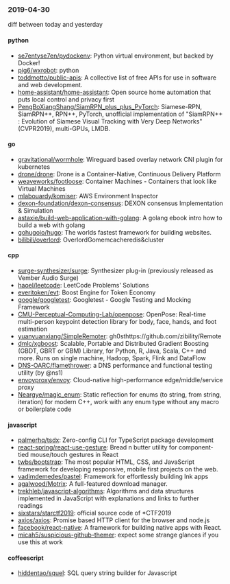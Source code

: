 ### 2019-04-30
diff between today and yesterday

#### python
* [se7entyse7en/pydockenv](https://github.com/se7entyse7en/pydockenv): Python virtual environment, but backed by Docker!
* [pig6/wxrobot](https://github.com/pig6/wxrobot): python
* [toddmotto/public-apis](https://github.com/toddmotto/public-apis): A collective list of free APIs for use in software and web development.
* [home-assistant/home-assistant](https://github.com/home-assistant/home-assistant):  Open source home automation that puts local control and privacy first
* [PengBoXiangShang/SiamRPN_plus_plus_PyTorch](https://github.com/PengBoXiangShang/SiamRPN_plus_plus_PyTorch): Siamese-RPN, SiamRPN++, RPN++, PyTorch, unofficial implementation of "SiamRPN++ : Evolution of Siamese Visual Tracking with Very Deep Networks" (CVPR2019), multi-GPUs, LMDB.

#### go
* [gravitational/wormhole](https://github.com/gravitational/wormhole): Wireguard based overlay network CNI plugin for kubernetes
* [drone/drone](https://github.com/drone/drone): Drone is a Container-Native, Continuous Delivery Platform
* [weaveworks/footloose](https://github.com/weaveworks/footloose): Container Machines - Containers that look like Virtual Machines
* [mlabouardy/komiser](https://github.com/mlabouardy/komiser): AWS Environment Inspector 
* [dexon-foundation/dexon-consensus](https://github.com/dexon-foundation/dexon-consensus): DEXON consensus Implementation & Simulation
* [astaxie/build-web-application-with-golang](https://github.com/astaxie/build-web-application-with-golang): A golang ebook intro how to build a web with golang
* [gohugoio/hugo](https://github.com/gohugoio/hugo): The worlds fastest framework for building websites.
* [bilibili/overlord](https://github.com/bilibili/overlord): OverlordGomemcacheredis&cluster

#### cpp
* [surge-synthesizer/surge](https://github.com/surge-synthesizer/surge): Synthesizer plug-in (previously released as Vember Audio Surge)
* [haoel/leetcode](https://github.com/haoel/leetcode): LeetCode Problems' Solutions
* [everitoken/evt](https://github.com/everitoken/evt): Boost Engine for Token Economy
* [google/googletest](https://github.com/google/googletest): Googletest - Google Testing and Mocking Framework
* [CMU-Perceptual-Computing-Lab/openpose](https://github.com/CMU-Perceptual-Computing-Lab/openpose): OpenPose: Real-time multi-person keypoint detection library for body, face, hands, and foot estimation
* [yuanyuanxiang/SimpleRemoter](https://github.com/yuanyuanxiang/SimpleRemoter): gh0sthttps://github.com/zibility/Remote
* [dmlc/xgboost](https://github.com/dmlc/xgboost): Scalable, Portable and Distributed Gradient Boosting (GBDT, GBRT or GBM) Library, for Python, R, Java, Scala, C++ and more. Runs on single machine, Hadoop, Spark, Flink and DataFlow
* [DNS-OARC/flamethrower](https://github.com/DNS-OARC/flamethrower): a DNS performance and functional testing utility (by @ns1)
* [envoyproxy/envoy](https://github.com/envoyproxy/envoy): Cloud-native high-performance edge/middle/service proxy
* [Neargye/magic_enum](https://github.com/Neargye/magic_enum): Static reflection for enums (to string, from string, iteration) for modern C++, work with any enum type without any macro or boilerplate code

#### javascript
* [palmerhq/tsdx](https://github.com/palmerhq/tsdx): Zero-config CLI for TypeScript package development
* [react-spring/react-use-gesture](https://github.com/react-spring/react-use-gesture): Bread n butter utility for component-tied mouse/touch gestures in React
* [twbs/bootstrap](https://github.com/twbs/bootstrap): The most popular HTML, CSS, and JavaScript framework for developing responsive, mobile first projects on the web.
* [vadimdemedes/pastel](https://github.com/vadimdemedes/pastel):  Framework for effortlessly building Ink apps
* [agalwood/Motrix](https://github.com/agalwood/Motrix): A full-featured download manager.
* [trekhleb/javascript-algorithms](https://github.com/trekhleb/javascript-algorithms):  Algorithms and data structures implemented in JavaScript with explanations and links to further readings
* [sixstars/starctf2019](https://github.com/sixstars/starctf2019): official source code of *CTF2019
* [axios/axios](https://github.com/axios/axios): Promise based HTTP client for the browser and node.js
* [facebook/react-native](https://github.com/facebook/react-native): A framework for building native apps with React.
* [micah5/suspicious-github-themer](https://github.com/micah5/suspicious-github-themer): expect some strange glances if you use this at work

#### coffeescript
* [hiddentao/squel](https://github.com/hiddentao/squel):  SQL query string builder for Javascript
